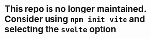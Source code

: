 # This repo is no longer maintained. Consider using `npm init vite` and selecting the `svelte` option
